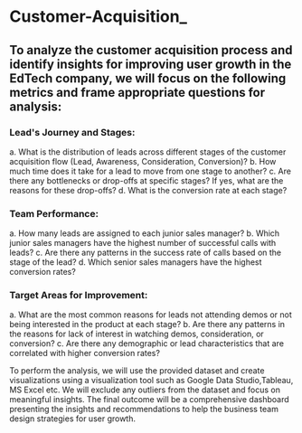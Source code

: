 # Customer-Acquisition_

## To analyze the customer acquisition process and identify insights for improving user growth in the EdTech company, we will focus on the following metrics and frame appropriate questions for analysis:

### Lead's Journey and Stages:
a. What is the distribution of leads across different stages of the customer acquisition flow (Lead, Awareness, Consideration, Conversion)?
b. How much time does it take for a lead to move from one stage to another?
c. Are there any bottlenecks or drop-offs at specific stages? If yes, what are the reasons for these drop-offs?
d. What is the conversion rate at each stage?

### Team Performance:
a. How many leads are assigned to each junior sales manager?
b. Which junior sales managers have the highest number of successful calls with leads?
c. Are there any patterns in the success rate of calls based on the stage of the lead?
d. Which senior sales managers have the highest conversion rates?

### Target Areas for Improvement:
a. What are the most common reasons for leads not attending demos or not being interested in the product at each stage?
b. Are there any patterns in the reasons for lack of interest in watching demos, consideration, or conversion?
c. Are there any demographic or lead characteristics that are correlated with higher conversion rates?

To perform the analysis, we will use the provided dataset and create visualizations using a visualization tool such as Google Data Studio,Tableau, MS Excel etc.
We will exclude any outliers from the dataset and focus on meaningful insights.
The final outcome will be a comprehensive dashboard presenting the insights and recommendations to help the business team design strategies for user growth.
